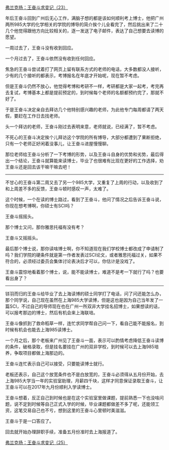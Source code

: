 <p></p><a href="https://zhuanlan.zhihu.com/p/61835836" data-draft-node="block" data-draft-type="link-card" data-image="https://pic4.zhimg.com/v2-3707a4e960a02e16046b34f74108ae17_180x120.jpg" data-image-width="774" data-image-height="281" class="internal">弗兰克扬：王奋斗求变记（23）</a><p>年后王奋斗回到广州后无心工作，满脑子想的都是该如何顺利考上博士，他把广州两所985大学的化学相关的学院的博导的简介挨个儿全看完了，然后挑出来了二十几个他觉得跟他方向比较相关的，逐一发送了电子邮件，表达了自己想要去读博的愿望。</p><p>一周过去了，王奋斗没有收到回应。</p><p>一个月过去了，王奋斗依然没有收到任何回应。</p><p>焦急的王奋斗尝试着打了网页上留有联系方式的老师的电话，大多数都没人接听，少有的几个接听的都表示，考博报名在年底才开始呢，现在暂不考虑。</p><p>但是王奋斗仍然不放心，他觉得考博和考研不一样，考研都是大家一起考，考完再去复试，考博基本上都是提前预定的，到时候每个老师的名额都预约完了，那就不好了。</p><p>于是王奋斗决定亲自去拜访几个他特别感兴趣的老师，为此他专门每周都请了两天假，要赶在工作日去找老师。</p><p>头一个拜访的老师，王奋斗刚过去表明来意，老师就说，已经满了，暂不考虑。</p><p>不死心的王奋斗决定挨个儿拜访这个学院的所有博导，大部分都遭到了果断拒绝，只有一个老师正好闲着没事儿，让王奋斗进屋慢慢聊。</p><p>那位老师给王奋斗分析了一下考博的形势，以及王奋斗自身的优势和劣势，最后得出一个结论，王奋斗就算能来读博士，毕业了也很难有比现在更好的工作选择，劝王奋斗还是回去该干嘛干嘛去吧！</p><hr/><p>不甘心的王奋斗第二周又去了另一个985大学，又重复了上周的行动，以及收到了和上周差不多的反馈，王奋斗顿时感叹一声，太难了。</p><p>这个时候，一个在读的博士路过，看到了王奋斗，他问了情况之后告诉王奋斗说，你现在想考博啊，你硕士有SCI吗？</p><p>王奋斗摇摇头。</p><p>那个博士又问，那你雅思托福有没有考？</p><p>王奋斗又摇摇头。</p><p>最后那个博士说，那你读啥博士啊，你不知道现在我们学校博士都改成了申请制了吗？我们学院的硬条件就是第一作者发表过SCI论文，或者雅思托福过关，如果不符合的，必须经过委员会集体讨论表决后才可以，你估计是没戏了。</p><p>王奋斗震惊地看着那个博士，说，能不能读博士，难道不是考一下就行了吗？也要看出身了？</p><hr/><p>铩羽而归的王奋斗给毕业了去上海读博的硕士同学打了电话，问了问还能怎么办，那个同学说，自己现在虽然在上海985大学读博，但是这也是因为自己当年发了一篇SCI，不过自己的导师现在也在广州一所双非大学挂名招博士，如果想读的话，可以报考那边的博士，然后有机会来上海联培。</p><p>王奋斗像抓到了救命稻草一样，连忙求同学帮自己问一下，看自己能不能报名，到时候有机会也能去上海985读博士。</p><p>一个月之后，那个老板来广州见了王奋斗一面，表示可以酌情考虑降低王奋斗读博的条件，破格录取，但是挂名要挂在广州的双非学校，到时候可以去上海985培养，争取项目都做上海那边的。</p><p>王奋斗连忙表示自己可以接受，只要能读博士就行。</p><p>老板还表示，自己这个放宽条件也不是白放宽的，王奋斗必须得从五月份开始，去上海985大学当一年的实验室助理，月薪四千块，这样才同意保证录取王奋斗，让王奋斗可以在2017年九月份顺利入学读博士。</p><p>王奋斗想着，反正自己到时候也是在这个实验室里做课题，提前熟悉一下也没啥问题，说不定到时候等自己正式入学的时候，毕业课题都做差不多了呢，还能领工资，这笔交易自己也不亏，想到这里的王奋斗心里顿时美滋滋。</p><p>王奋斗于是一口答应了。</p><p>回去就开始办理辞职手续，准备五月份准时去上海报道了。</p><a href="https://zhuanlan.zhihu.com/p/62045067" data-draft-node="block" data-draft-type="link-card" data-image="https://pic2.zhimg.com/v2-247bc11d8e95cf363272ac5417420945_180x120.jpg" data-image-width="1007" data-image-height="377" class="internal">弗兰克扬：王奋斗求变记（25）</a><p></p>